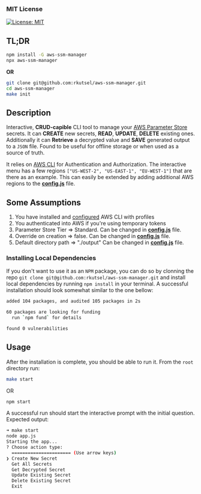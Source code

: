### MIT License

[![License: MIT](https://img.shields.io/badge/License-MIT-yellow.svg)](https://opensource.org/licenses/MIT)

## TL;DR

```bash
npm install -G aws-ssm-manager
npx aws-ssm-manager
```
**OR**
```bash
git clone git@github.com:rkutsel/aws-ssm-manager.git
cd aws-ssm-manager
make init
```

## Description

Interactive, **CRUD-capible** CLI tool to manage your [AWS Parameter Store](https://docs.aws.amazon.com/systems-manager/latest/userguide/systems-manager-parameter-store.html) secrets. It can **CREATE** new secrets, **READ**, **UPDATE**, **DELETE** existing ones. Additionally it can **Retrieve** a decrypted value and **SAVE** generated output to a `JSON` file. Found to be useful for offline storage or when used as a source of truth.    

It relies on [AWS CLI](https://aws.amazon.com/cli/) for Authentication and Authorization. The interactive menu has a few regions `["US-WEST-2", "US-EAST-1", "EU-WEST-1"]` that are there as an example. This can easily be extended by adding additional AWS regions to the **[config.js](https://github.com/rkutsel/aws-ssm-manager/blob/main/config.js)** file.

## Some Assumptions

1. You have installed and [configured](https://docs.aws.amazon.com/cli/latest/userguide/cli-configure-quickstart.html) AWS CLI with profiles
2. You authenticated into AWS if you're using temporary tokens
3. Parameter Store Tier => Standard. Can be changed in **[config.js](https://github.com/rkutsel/aws-ssm-manager/blob/main/config.js)** file.
4. Override on creation => false. Can be changed in **[config.js](https://github.com/rkutsel/aws-ssm-manager/blob/main/config.js)** file.
5. Default directory path => "./output" Can be changed in **[config.js](https://github.com/rkutsel/aws-ssm-manager/blob/main/config.js)** file.

### Installing Local Dependencies

If you don't want to use it as an `NPM` package, you can do so by clonning the repo `git clone git@github.com:rkutsel/aws-ssm-manager.git` and install local dependencies by running `npm install` in your terminal. A successful installation should look somewhat similar to the one bellow:

```bash
added 104 packages, and audited 105 packages in 2s

60 packages are looking for funding
  run `npm fund` for details

found 0 vulnerabilities
```

## Usage

After the installation is complete, you should be able to run it. From the `root` directory run:

```bash
make start
```

OR

```bash
npm start
```

A successful run should start the interactive prompt with the initial question. Expected output:

```bash
➜ make start
node app.js
Starting the app...
? Choose action type:
  ====================== (Use arrow keys)
❯ Create New Secret
  Get All Secrets
  Get Decrypted Secret
  Update Existing Secret
  Delete Existing Secret
  Exit
```
